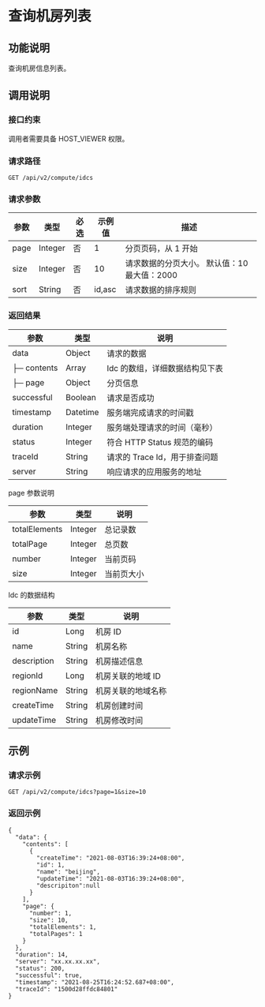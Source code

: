 查询机房列表 
===========================



功能说明 
-------------------------

查询机房信息列表。

调用说明 
-------------------------

### 接口约束 

调用者需要具备 HOST_VIEWER 权限。

### 请求路径 

`GET /api/v2/compute/idcs`

### 请求参数 



|  参数  |   类型    | 必选 |  示例值   |                             描述                             |
|------|---------|----|--------|------------------------------------------------------------|
| page | Integer | 否  | 1      | 分页页码，从 1 开始                                                |
| size | Integer | 否  | 10     | 请求数据的分页大小。 默认值：10 最大值：2000 |
| sort | String  | 否  | id,asc | 请求数据的排序规则                                                  |



### 返回结果 



|     参数      |    类型    |          说明          |
|-------------|----------|----------------------|
| data        | Object   | 请求的数据                |
| ├─ contents | Array    | Idc 的数组，详细数据结构见下表    |
| ├─ page     | Object   | 分页信息                 |
| successful  | Boolean  | 请求是否成功               |
| timestamp   | Datetime | 服务端完成请求的时间戳          |
| duration    | Integer  | 服务端处理请求的时间（毫秒）       |
| status      | Integer  | 符合 HTTP Status 规范的编码 |
| traceId     | String   | 请求的 Trace Id，用于排查问题  |
| server      | String   | 响应请求的应用服务的地址         |



page 参数说明


|      参数       |   类型    |  说明   |
|---------------|---------|-------|
| totalElements | Integer | 总记录数  |
| totalPage     | Integer | 总页数   |
| number        | Integer | 当前页码  |
| size          | Integer | 当前页大小 |



Idc 的数据结构


|     参数      |   类型   |     说明     |
|-------------|--------|------------|
| id          | Long   | 机房 ID      |
| name        | String | 机房名称       |
| description | String | 机房描述信息     |
| regionId    | Long   | 机房关联的地域 ID |
| regionName  | String | 机房关联的地域名称  |
| createTime  | String | 机房创建时间     |
| updateTime  | String | 机房修改时间     |



示例 
-----------------------

### 请求示例 

`GET /api/v2/compute/idcs?page=1&size=10`

### 返回示例 

```unknow
{
  "data": {
    "contents": [
      {
        "createTime": "2021-08-03T16:39:24+08:00",
        "id": 1,
        "name": "beijing",
        "updateTime": "2021-08-03T16:39:24+08:00",
        "descripiton":null
      }
    ],
    "page": {
      "number": 1,
      "size": 10,
      "totalElements": 1,
      "totalPages": 1
    }
  },
  "duration": 14,
  "server": "xx.xx.xx.xx",
  "status": 200,
  "successful": true,
  "timestamp": "2021-08-25T16:24:52.687+08:00",
  "traceId": "1500d28ffdc84801"
}
```


